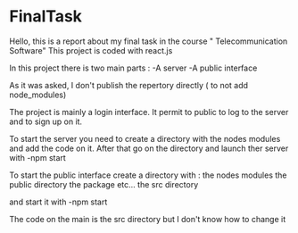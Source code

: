 # FinalTask
Hello, this is a report about my final task in the course " Telecommunication Software"
This project is coded with react.js

In this project there is two main parts :
-A server 
-A public interface

As it was asked, I don't publish the repertory directly ( to not add node_modules) 

The project is mainly a login interface. It permit to public to log to the server and to sign up  on it.

To start the server you need to create a directory with the nodes modules and add the code on it.
After that go on the directory
and launch ther server with -npm start


To start the public interface create a directory with :
the nodes modules
the public directory
the package etc...
the src directory

and start it with -npm start

The code on the main is the src directory but I don't know how to change it
